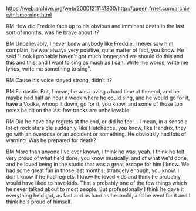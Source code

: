 
https://web.archive.org/web/20001211141800/http://queen.frnet.com/archive/thismorning.html

RM How did Freddie face up to his obvious and imminent death in the last sort of months, was he brave about it?

BM Unbelievably, I never knew anybody like Freddie. I never saw him complain, he was always very positive, quite matter of fact, you know. He said "Look I probably haven't got much longer,and we should do this and this and this, and I want to sing as much as I can. Write me words, write me lyrics, write me something to sing".

RM Cause his voice stayed strong, didn't it?

BM Fantastic. But, I mean, he was having a hard time at the end, and he maybe had half an hour a week where he could sing, and he would go for it, have a Vodka, whoop it down, go for it, you know, and some of those top notes he hit on the last few tracks are unbelievable.

RM Did he have any regrets at the end, or did he feel... I mean, in a sense a lot of rock stars die suddenly, like Hutchence, you know, like Hendrix, they go with an overdose or an accident or something. He obviously had lots of warning. Was he prepared for death?

BM More than anyone I've ever known, I think he was, yeah. I think he felt very proud of what he'd done, you know musically, and of what we'd done, and he loved being in the studio that was a great escape for him I know. We had some great fun in those last months, strangely enough, you know. I don't know if he had regrets. I know he loved kids and think he probably would have liked to have kids. That's probably one of the few things which he never talked about to most people. But professionally I think he gave it everything he'd got, as fast and as hard as he could, and he went for it and I think he's proud of himself.